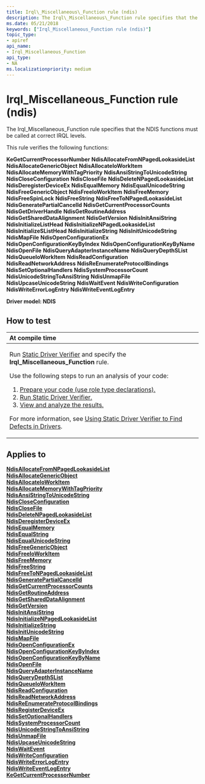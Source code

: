 ```yaml
---
title: Irql\_Miscellaneous\_Function rule (ndis)
description: The Irql\_Miscellaneous\_Function rule specifies that the NDIS functions must be called at correct IRQL levels.
ms.date: 05/21/2018
keywords: ["Irql_Miscellaneous_Function rule (ndis)"]
topic_type:
- apiref
api_name:
- Irql_Miscellaneous_Function
api_type:
- NA
ms.localizationpriority: medium
---
```


# Irql\_Miscellaneous\_Function rule (ndis)


The Irql\_Miscellaneous\_Function rule specifies that the NDIS functions must be called at correct IRQL levels.

This rule verifies the following functions:

**KeGetCurrentProcessorNumber**
**NdisAllocateFromNPagedLookasideList**
**NdisAllocateGenericObject**
**NdisAllocateIoWorkItem**
**NdisAllocateMemoryWithTagPriority**
**NdisAnsiStringToUnicodeString**
**NdisCloseConfiguration**
**NdisCloseFile**
**NdisDeleteNPagedLookasideList**
**NdisDeregisterDeviceEx**
**NdisEqualMemory**
**NdisEqualUnicodeString**
**NdisFreeGenericObject**
**NdisFreeIoWorkItem**
**NdisFreeMemory**
**NdisFreeSpinLock**
**NdisFreeString**
**NdisFreeToNPagedLookasideList**
**NdisGeneratePartialCancelId**
**NdisGetCurrentProcessorCounts**
**NdisGetDriverHandle**
**NdisGetRoutineAddress**
**NdisGetSharedDataAlignment**
**NdisGetVersion**
**NdisInitAnsiString**
**NdisInitializeListHead**
**NdisInitializeNPagedLookasideList**
**NdisInitializeSListHead**
**NdisInitializeString**
**NdisInitUnicodeString**
**NdisMapFile**
**NdisOpenConfigurationEx**
**NdisOpenConfigurationKeyByIndex**
**NdisOpenConfigurationKeyByName**
**NdisOpenFile**
**NdisQueryAdapterInstanceName**
**NdisQueryDepthSList**
**NdisQueueIoWorkItem**
**NdisReadConfiguration**
**NdisReadNetworkAddress**
**NdisReEnumerateProtocolBindings**
**NdisSetOptionalHandlers**
**NdisSystemProcessorCount**
**NdisUnicodeStringToAnsiString**
**NdisUnmapFile**
**NdisUpcaseUnicodeString**
**NdisWaitEvent**
**NdisWriteConfiguration**
**NdisWriteErrorLogEntry**
**NdisWriteEventLogEntry**

**Driver model: NDIS**

## How to test

<table>
<colgroup>
<col width="100%" />
</colgroup>
<thead>
<tr class="header">
<th align="left">At compile time</th>
</tr>
</thead>
<tbody>
<tr class="odd">
<td align="left"><p>Run <a href="/windows-hardware/drivers/devtest/static-driver-verifier" data-raw-source="[Static Driver Verifier](./static-driver-verifier.md)">Static Driver Verifier</a> and specify the <strong>Irql_Miscellaneous_Function</strong> rule.</p>
Use the following steps to run an analysis of your code:
<ol>
<li><a href="/windows-hardware/drivers/devtest/using-static-driver-verifier-to-find-defects-in-drivers#preparing-your-source-code" data-raw-source="[Prepare your code (use role type declarations).](./using-static-driver-verifier-to-find-defects-in-drivers.md#preparing-your-source-code)">Prepare your code (use role type declarations).</a></li>
<li><a href="/windows-hardware/drivers/devtest/using-static-driver-verifier-to-find-defects-in-drivers#running-static-driver-verifier" data-raw-source="[Run Static Driver Verifier.](./using-static-driver-verifier-to-find-defects-in-drivers.md#running-static-driver-verifier)">Run Static Driver Verifier.</a></li>
<li><a href="/windows-hardware/drivers/devtest/using-static-driver-verifier-to-find-defects-in-drivers#viewing-and-analyzing-the-results" data-raw-source="[View and analyze the results.](./using-static-driver-verifier-to-find-defects-in-drivers.md#viewing-and-analyzing-the-results)">View and analyze the results.</a></li>
</ol>
<p>For more information, see <a href="/windows-hardware/drivers/devtest/using-static-driver-verifier-to-find-defects-in-drivers" data-raw-source="[Using Static Driver Verifier to Find Defects in Drivers](./using-static-driver-verifier-to-find-defects-in-drivers.md)">Using Static Driver Verifier to Find Defects in Drivers</a>.</p></td>
</tr>
</tbody>
</table>

## Applies to

[**NdisAllocateFromNPagedLookasideList**](/windows-hardware/drivers/ddi/ndis/nf-ndis-ndisallocatefromnpagedlookasidelist)  
[**NdisAllocateGenericObject**](/windows-hardware/drivers/ddi/ndis/nf-ndis-ndisallocategenericobject)  
[**NdisAllocateIoWorkItem**](/windows-hardware/drivers/ddi/ndis/nf-ndis-ndisallocateioworkitem)  
[**NdisAllocateMemoryWithTagPriority**](/windows-hardware/drivers/ddi/ndis/nf-ndis-ndisallocatememorywithtagpriority)  
[**NdisAnsiStringToUnicodeString**](/windows-hardware/drivers/ddi/ndis/nf-ndis-ndisansistringtounicodestring)  
[**NdisCloseConfiguration**](/windows-hardware/drivers/ddi/ndis/nf-ndis-ndiscloseconfiguration)  
[**NdisCloseFile**](/windows-hardware/drivers/ddi/ndis/nf-ndis-ndisclosefile)  
[**NdisDeleteNPagedLookasideList**](/windows-hardware/drivers/ddi/ndis/nf-ndis-ndisdeletenpagedlookasidelist)  
[**NdisDeregisterDeviceEx**](/windows-hardware/drivers/ddi/ndis/nf-ndis-ndisderegisterdeviceex)  
[**NdisEqualMemory**](/windows-hardware/drivers/ddi/ndis/nf-ndis-ndisequalmemory)  
[**NdisEqualString**](/windows-hardware/drivers/ddi/ndis/nf-ndis-ndisequalstring)  
[**NdisEqualUnicodeString**](/windows-hardware/drivers/ddi/ndis/nf-ndis-ndisequalunicodestring)  
[**NdisFreeGenericObject**](/windows-hardware/drivers/ddi/ndis/nf-ndis-ndisfreegenericobject)  
[**NdisFreeIoWorkItem**](/windows-hardware/drivers/ddi/ndis/nf-ndis-ndisfreeioworkitem)  
[**NdisFreeMemory**](/windows-hardware/drivers/ddi/ndis/nf-ndis-ndisfreememory)  
[**NdisFreeString**](/windows-hardware/drivers/ddi/ndis/nf-ndis-ndisfreestring)  
[**NdisFreeToNPagedLookasideList**](/windows-hardware/drivers/ddi/ndis/nf-ndis-ndisfreetonpagedlookasidelist)  
[**NdisGeneratePartialCancelId**](/windows-hardware/drivers/ddi/ndis/nf-ndis-ndisgeneratepartialcancelid)  
[**NdisGetCurrentProcessorCounts**](/windows-hardware/drivers/ddi/ndis/nf-ndis-ndisgetcurrentprocessorcounts)  
[**NdisGetRoutineAddress**](/windows-hardware/drivers/ddi/ndis/nf-ndis-ndisgetroutineaddress)  
[**NdisGetSharedDataAlignment**](/windows-hardware/drivers/ddi/ndis/nf-ndis-ndisgetshareddataalignment)  
[**NdisGetVersion**](/windows-hardware/drivers/ddi/ndis/nf-ndis-ndisgetversion)  
[**NdisInitAnsiString**](/windows-hardware/drivers/ddi/ndis/nf-ndis-ndisinitansistring)  
[**NdisInitializeNPagedLookasideList**](/windows-hardware/drivers/ddi/ndis/nf-ndis-ndisinitializenpagedlookasidelist)  
[**NdisInitializeString**](/windows-hardware/drivers/ddi/ndis/nf-ndis-ndisinitializestring)  
[**NdisInitUnicodeString**](/windows-hardware/drivers/ddi/ndis/nf-ndis-ndisinitunicodestring)  
[**NdisMapFile**](/windows-hardware/drivers/ddi/ndis/nf-ndis-ndismapfile)  
[**NdisOpenConfigurationEx**](/windows-hardware/drivers/ddi/ndis/nf-ndis-ndisopenconfigurationex)  
[**NdisOpenConfigurationKeyByIndex**](/windows-hardware/drivers/ddi/ndis/nf-ndis-ndisopenconfigurationkeybyindex)  
[**NdisOpenConfigurationKeyByName**](/windows-hardware/drivers/ddi/ndis/nf-ndis-ndisopenconfigurationkeybyname)  
[**NdisOpenFile**](/windows-hardware/drivers/ddi/ndis/nf-ndis-ndisopenfile)  
[**NdisQueryAdapterInstanceName**](/windows-hardware/drivers/ddi/ndis/nf-ndis-ndisqueryadapterinstancename)  
[**NdisQueryDepthSList**](/windows-hardware/drivers/ddi/ndis/nf-ndis-ndisquerydepthslist)  
[**NdisQueueIoWorkItem**](/windows-hardware/drivers/ddi/ndis/nf-ndis-ndisqueueioworkitem)  
[**NdisReadConfiguration**](/windows-hardware/drivers/ddi/ndis/nf-ndis-ndisreadconfiguration)  
[**NdisReadNetworkAddress**](/windows-hardware/drivers/ddi/ndis/nf-ndis-ndisreadnetworkaddress)  
[**NdisReEnumerateProtocolBindings**](/windows-hardware/drivers/ddi/ndis/nf-ndis-ndisreenumerateprotocolbindings)  
[**NdisRegisterDeviceEx**](/windows-hardware/drivers/ddi/ndis/nf-ndis-ndisregisterdeviceex)  
[**NdisSetOptionalHandlers**](/windows-hardware/drivers/ddi/ndis/nf-ndis-ndissetoptionalhandlers)  
[**NdisSystemProcessorCount**](/windows-hardware/drivers/ddi/ndis/nf-ndis-ndissystemprocessorcount)  
[**NdisUnicodeStringToAnsiString**](/windows-hardware/drivers/ddi/ndis/nf-ndis-ndisunicodestringtoansistring)  
[**NdisUnmapFile**](/windows-hardware/drivers/ddi/ndis/nf-ndis-ndisunmapfile)  
[**NdisUpcaseUnicodeString**](/windows-hardware/drivers/ddi/ndis/nf-ndis-ndisupcaseunicodestring)  
[**NdisWaitEvent**](/windows-hardware/drivers/ddi/ndis/nf-ndis-ndiswaitevent)  
[**NdisWriteConfiguration**](/windows-hardware/drivers/ddi/ndis/nf-ndis-ndiswriteconfiguration)  
[**NdisWriteErrorLogEntry**](/windows-hardware/drivers/ddi/ndis/nf-ndis-ndiswriteerrorlogentry)  
[**NdisWriteEventLogEntry**](/windows-hardware/drivers/ddi/ndis/nf-ndis-ndiswriteeventlogentry)  
[**KeGetCurrentProcessorNumber**](/windows-hardware/drivers/ddi/ntddk/nf-ntddk-kegetcurrentprocessornumber)
